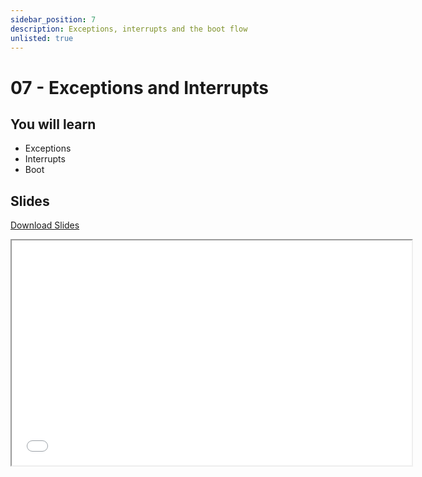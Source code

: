 ```yaml
---
sidebar_position: 7
description: Exceptions, interrupts and the boot flow
unlisted: true
---
```


# 07 - Exceptions and Interrupts

## You will learn

- Exceptions
- Interrupts
- Boot

## Slides

[Download Slides](/slides/fils_en/07/ma-07.pdf)

<iframe src="/slides/fils_en/07" width="640" height="360"></iframe>
